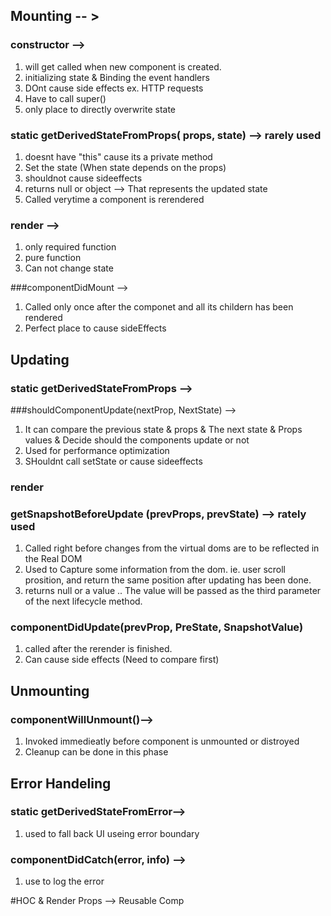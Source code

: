 ## Mounting -- >

### constructor -->  
1. will get called when new component is created.
2. initializing state & Binding the event handlers
3. DOnt cause side effects ex. HTTP requests
4. Have to call super()
5. only place to directly overwrite state

### static getDerivedStateFromProps( props, state) --> rarely used
1. doesnt have "this" cause its a private method
2. Set the state (When state depends on the props)
3. shouldnot cause sideeffects
4. returns null or object --> That represents the updated state
5. Called verytime a component is rerendered

### render -->
1. only required function
2. pure function
3. Can not change state

###componentDidMount -->
1. Called only once after the componet and all its childern has been rendered
2. Perfect place to cause sideEffects


## Updating

### static getDerivedStateFromProps --> 

###shouldComponentUpdate(nextProp, NextState) --> 
1. It can compare the previous state & props & The next state & Props values & Decide should the components update or not
2. Used for performance optimization
3. SHouldnt call setState or cause sideeffects

### render

### getSnapshotBeforeUpdate (prevProps, prevState) --> rately used

1. Called right before changes from the virtual doms are to be reflected in the Real DOM
2. Used to Capture some information from the dom. ie. user scroll prosition, and return the same position after updating has been done.
3. returns null or a value .. The value will be passed as the third parameter of the next lifecycle method.

### componentDidUpdate(prevProp, PreState, SnapshotValue)
1. called after the rerender is finished.
2. Can cause side effects (Need to compare first)


## Unmounting

### componentWillUnmount()-->
1. Invoked immedieatly before component is unmounted or distroyed
2. Cleanup can be done in this phase


## Error Handeling

### static getDerivedStateFromError-->
1. used to fall back UI useing error boundary

### componentDidCatch(error, info) -->
1. use to log the error


#HOC & Render Props --> Reusable Comp
